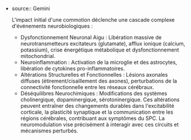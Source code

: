 - source:: Gemini
  
  L'impact initial d'une commotion déclenche une cascade complexe d'événements neurobiologiques :
  * Dysfonctionnement Neuronal Aigu : Libération massive de neurotransmetteurs excitateurs (glutamate), afflux ionique (calcium, potassium), crise énergétique métabolique et dysfonctionnement mitochondrial.
  * Neuroinflammation : Activation de la microglie et des astrocytes, libération de cytokines pro-inflammatoires.
  * Altérations Structurelles et Fonctionnelles : Lésions axonales diffuses (étirement/cisaillement des axones), perturbations de la connectivité fonctionnelle entre les réseaux cérébraux.
  * Déséquilibres Neurochimiques : Modifications des systèmes cholinergique, dopaminergique, sérotoninergique.
  Ces altérations peuvent entraîner des changements durables dans l'excitabilité corticale, la plasticité synaptique et la communication entre les régions cérébrales, contribuant aux symptômes du SPC. La neuromodulation vise précisément à interagir avec ces circuits et mécanismes perturbés.
